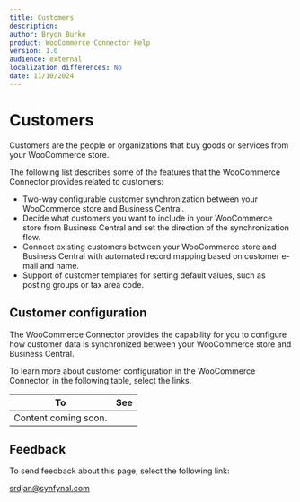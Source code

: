 ```yaml
---
title: Customers
description: 
author: Bryon Burke
product: WooCommerce Connector Help
version: 1.0
audience: external
localization differences: No
date: 11/10/2024
---
```


<!-- markdownlint-disable MD006 MD007 MD009 MD024 MD025 MD033 -->
<!--// cspell:ignore  markdownlint allowfullscreen keyframes -->

# Customers

Customers are the people or organizations that buy goods or services from your WooCommerce store.

The following list describes some of the features that the WooCommerce Connector provides related to customers:

- Two-way configurable customer synchronization between your WooCommerce store and Business Central. 
- Decide what customers you want to include in your WooCommerce store from Business Central and set the direction of the synchronization flow.
- Connect existing customers between your WooCommerce store and Business Central with automated record mapping based on customer e-mail and name.
- Support of customer templates for setting default values, such as posting groups or tax area code.

## Customer configuration

The WooCommerce Connector provides the capability for you to configure how customer data is synchronized between your WooCommerce store and Business Central.

To learn more about customer configuration in the WooCommerce Connector, in the following table, select the links.

| To | See |
|---|---|
| Content coming soon. |  |

## Feedback

To send feedback about this page, select the following link:

[srdjan@synfynal.com](mailto:srdjan@synfynal.com?subject=Documentation%20Feedback%20Product%20Docs:%20customers)

